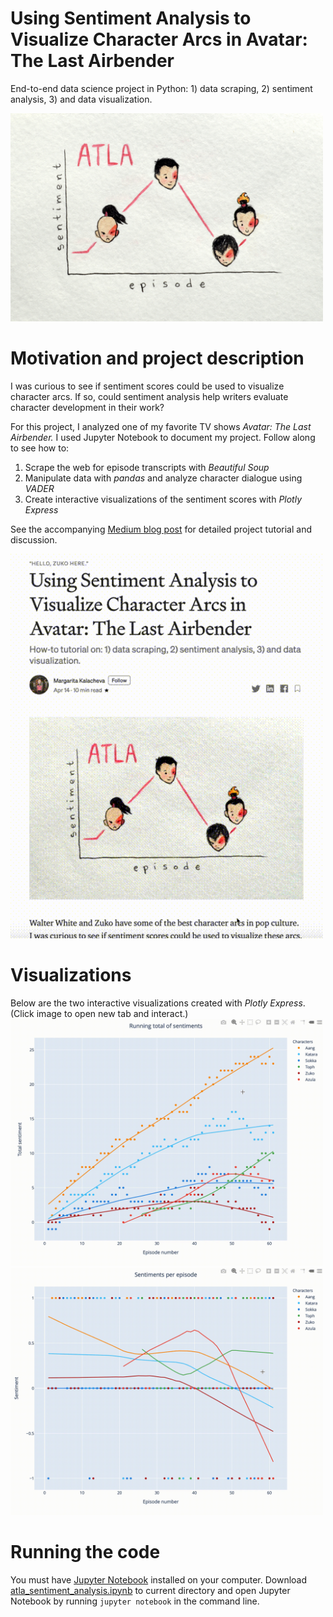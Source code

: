# Using Sentiment Analysis to Visualize Character Arcs in Avatar: The Last Airbender
End-to-end data science project in Python: 1) data scraping, 2) sentiment analysis, 3) and data visualization.

<img src="media/zuko_art.jpg" width = 500>

# Motivation and project description
I was curious to see if sentiment scores could be used to visualize character arcs. If so, could sentiment analysis help writers evaluate character development in their work?

For this project, I analyzed one of my favorite TV shows *Avatar: The Last Airbender.* I used Jupyter Notebook to document my project. Follow along to see how to:
1) Scrape the web for episode transcripts with *Beautiful Soup*
2) Manipulate data with *pandas* and analyze character dialogue using *VADER*
3) Create interactive visualizations of the sentiment scores with *Plotly Express*

See the accompanying [Medium blog post](https://medium.com/data-comet/atla-sentiment-analysis-43f26edddad2) for detailed project tutorial and discussion.

[<img src="media/medium_article.gif" width = 500>](https://medium.com/data-comet/atla-sentiment-analysis-43f26edddad2)

# Visualizations
Below are the two interactive visualizations created with *Plotly Express*. (Click image to open new tab and interact.)
[<img src="media/atla_running_total_of_sentiment.gif" width = 500>](https://chart-studio.plotly.com/~ritakalach/4/#/)
[<img src="media/atla_sentiment_per_episode.gif" width = 500>](https://chart-studio.plotly.com/~ritakalach/2/#/)

# Running the code
You must have [Jupyter Notebook](https://jupyter.readthedocs.io/en/latest/install.html) installed on your computer. Download [atla_sentiment_analysis.ipynb](atla_sentiment_analysis.ipynb) to current directory and open Jupyter Notebook by running `jupyter notebook` in the command line.
